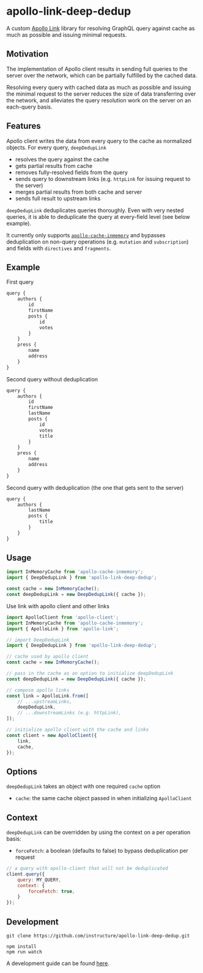 # apollo-link-deep-dedup

A custom [Apollo Link](https://www.apollographql.com/docs/link/) library for resolving GraphQL query against cache as much as possible and issuing minimal requests.

## Motivation

The implementation of Apollo client results in sending full queries to the server over the network, which can be partially fulfilled by the cached data.

Resolving every query with cached data as much as possible and issuing the minimal request to the server reduces the size of data transferring over the network, and alleviates the query resolution work on the server on an each-query basis.

## Features

Apollo client writes the data from every query to the cache as normalized objects. For every query, `deepDedupLink`

- resolves the query against the cache
- gets partial results from cache
- removes fully-resolved fields from the query
- sends query to downstream links (e.g. `httpLink` for issuing request to the server)
- merges partial results from both cache and server
- sends full result to upstream links

`deepDedupLink` deduplicates queries thoroughly. Even with very nested queries, it is able to deduplicate the query at every-field level (see below example).

It currently only supports [`apollo-cache-inmemory`](https://github.com/apollographql/apollo-client/tree/master/packages/apollo-cache-inmemory) and bypasses deduplication on non-query operations (e.g. `mutation` and `subscription`) and fields with `directives` and `fragments`.

## Example

First query

```javascript
query {
    authors {
        id
        firstName
        posts {
            id
            votes
        }
    }
    press {
        name
        address
    }
}
```

Second query without deduplication

```javascript
query {
    authors {
        id
        firstName
        lastName
        posts {
            id
            votes
            title
        }
    }
    press {
        name
        address
    }
}
```

Second query with deduplication (the one that gets sent to the server)

```javascript
query {
    authors {
        lastName
        posts {
            title
        }
    }
}
```

## Usage

```javascript
import InMemoryCache from 'apollo-cache-inmemory';
import { DeepDedupLink } from 'apollo-link-deep-dedup';

const cache = new InMemoryCache();
const deepDedupLink = new DeepDedupLink({ cache });
```

Use link with apollo client and other links

```javascript
import ApolloClient from 'apollo-client';
import InMemoryCache from 'apollo-cache-inmemory';
import { ApolloLink } from 'apollo-link';

// import DeepDedupLink
import { DeepDedupLink } from 'apollo-link-deep-dedup';

// cache used by apollo client
const cache = new InMemoryCache();

// pass in the cache as an option to initialize deepDedupLink
const deepDedupLink = new DeepDedupLink({ cache });

// compose apollo links
const link = ApolloLink.from([
    // ...upstreamLinks,
    deepDedupLink,
    // ...downstreamLinks (e.g. httpLink),
]);

// initialize apollo client with the cache and links
const client = new ApolloClient({
    link,
    cache,
});
```

## Options

`deepDedupLink` takes an object with one required `cache` option

- `cache`: the same cache object passed in when initializing `ApolloClient`

## Context

`deepDedupLink` can be overridden by using the context on a per operation basis:

- `forceFetch`: a boolean (defaults to false) to bypass deduplication per request

```javascript
// a query with apollo-client that will not be deduplicated
client.query({
    query: MY_QUERY,
    context: {
        forceFetch: true,
    }
});
```

## Development

```shell
git clone https://github.com/instructure/apollo-link-deep-dedup.git

npm install
npm run watch
```

A development guide can be found [here](./docs/development.md).
